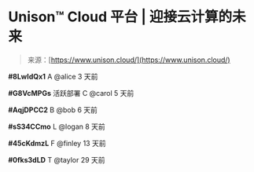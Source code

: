<!--yml

category: 未分类

date: 2024-05-27 14:40:17

-->

# Unison™ Cloud 平台 | 迎接云计算的未来

> 来源：[https://www.unison.cloud/](https://www.unison.cloud/)

**#8LwIdQx1** <user-avatar class="user-avatar_color-blue user-avatar wrvt7ud8q">A</user-avatar> @alice 3 天前

**#G8VcMPGs** 活跃部署 <user-avatar class="user-avatar_color-green user-avatar wrvt7ud8q">C</user-avatar> @carol 5 天前

**#AqjDPCC2** <user-avatar class="user-avatar_color-pink user-avatar wrvt7ud8q">B</user-avatar> @bob 6 天前

**#sS34CCmo** <user-avatar class="user-avatar_color-orange user-avatar wrvt7ud8q">L</user-avatar> @logan 8 天前

**#45cKdmzL** <user-avatar class="user-avatar_color-purple user-avatar wrvt7ud8q">F</user-avatar> @finley 13 天前

**#0fks3dLD** <user-avatar class="user-avatar_color-green user-avatar wrvt7ud8q">T</user-avatar> @taylor 29 天前
